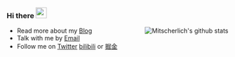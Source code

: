 ### Hi there <img src="https://media.giphy.com/media/hvRJCLFzcasrR4ia7z/giphy.gif" width="25px" />

<img align="right" src="https://github-readme-stats.vercel.app/api?username=Mitscherlich&show_icons=true&icon_color=0366d6&bg_color=ffffff&hide_title=true&hide=contribs&include_all_commits=true" alt="Mitscherlich's github stats" />

- Read more about my [Blog](https://mitscherlich.me/blog/)
- Talk with me by [Email](mailto:mitscherlich36@gmail.com)
- Follow me on [Twitter](https://twitter.com/MitscherlichW) [bilibili](https://space.bilibili.com/17636754) or [掘金](https://juejin.cn/user/342703356518632)
